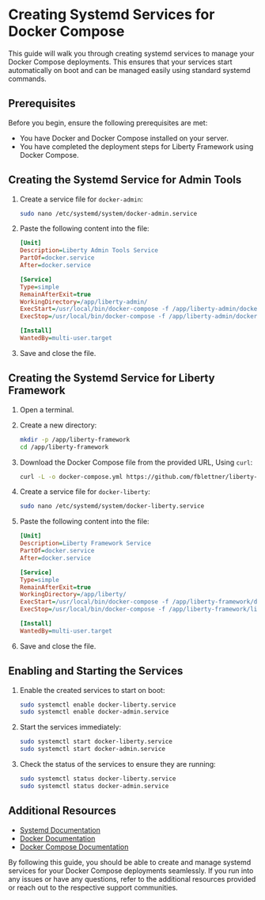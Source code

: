 # Creating Systemd Services for Docker Compose

This guide will walk you through creating systemd services to manage your Docker Compose deployments. This ensures that your services start automatically on boot and can be managed easily using standard systemd commands.

## Prerequisites

Before you begin, ensure the following prerequisites are met:

- You have Docker and Docker Compose installed on your server.
- You have completed the deployment steps for Liberty Framework using Docker Compose.

## Creating the Systemd Service for Admin Tools

1. Create a service file for `docker-admin`:

    ```sh
    sudo nano /etc/systemd/system/docker-admin.service
    ```

2. Paste the following content into the file:

    ```ini
    [Unit]
    Description=Liberty Admin Tools Service
    PartOf=docker.service
    After=docker.service

    [Service]
    Type=simple
    RemainAfterExit=true
    WorkingDirectory=/app/liberty-admin/
    ExecStart=/usr/local/bin/docker-compose -f /app/liberty-admin/docker-compose.yml start
    ExecStop=/usr/local/bin/docker-compose -f /app/liberty-admin/docker-compose.yml stop

    [Install]
    WantedBy=multi-user.target
    ```

3. Save and close the file.

## Creating the Systemd Service for Liberty Framework

1. Open a terminal.
2. Create a new directory:
    ```bash
    mkdir -p /app/liberty-framework
    cd /app/liberty-framework
    ```

3. Download the Docker Compose file from the provided URL, Using `curl`:
    ```bash
    curl -L -o docker-compose.yml https://github.com/fblettner/liberty-public/blob/main/release/latest/liberty-framework.yml
    ```

4. Create a service file for `docker-liberty`:

    ```sh
    sudo nano /etc/systemd/system/docker-liberty.service
    ```

5. Paste the following content into the file:

    ```ini
    [Unit]
    Description=Liberty Framework Service
    PartOf=docker.service
    After=docker.service

    [Service]
    Type=simple
    RemainAfterExit=true
    WorkingDirectory=/app/liberty/
    ExecStart=/usr/local/bin/docker-compose -f /app/liberty-framework/docker-compose.yml start
    ExecStop=/usr/local/bin/docker-compose -f /app/liberty-framework/liberty-compose.yaml stop

    [Install]
    WantedBy=multi-user.target
    ```

6. Save and close the file.

## Enabling and Starting the Services

1. Enable the created services to start on boot:

    ```sh
    sudo systemctl enable docker-liberty.service
    sudo systemctl enable docker-admin.service
    ```

2. Start the services immediately:

    ```sh
    sudo systemctl start docker-liberty.service
    sudo systemctl start docker-admin.service
    ```

3. Check the status of the services to ensure they are running:

    ```sh
    sudo systemctl status docker-liberty.service
    sudo systemctl status docker-admin.service
    ```

## Additional Resources

- [Systemd Documentation](https://www.freedesktop.org/wiki/Software/systemd/)
- [Docker Documentation](https://docs.docker.com/)
- [Docker Compose Documentation](https://docs.docker.com/compose/)

By following this guide, you should be able to create and manage systemd services for your Docker Compose deployments seamlessly. If you run into any issues or have any questions, refer to the additional resources provided or reach out to the respective support communities.
